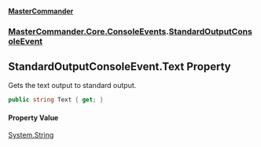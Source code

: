 #### [MasterCommander](MasterCommander.md 'MasterCommander')
### [MasterCommander.Core.ConsoleEvents](MasterCommander.md#MasterCommander.Core.ConsoleEvents 'MasterCommander.Core.ConsoleEvents').[StandardOutputConsoleEvent](StandardOutputConsoleEvent.md 'MasterCommander.Core.ConsoleEvents.StandardOutputConsoleEvent')

## StandardOutputConsoleEvent.Text Property

Gets the text output to standard output.

```csharp
public string Text { get; }
```

#### Property Value
[System.String](https://docs.microsoft.com/en-us/dotnet/api/System.String 'System.String')